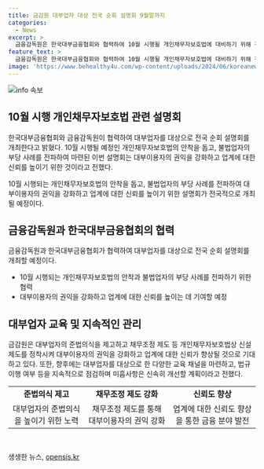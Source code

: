 ```yaml
---
title: 금감원 대부업자 대상 전국 순회 설명회 9월말까지
categories:
  - News
excerpt: >
  금융감독원은 한국대부금융협회와 협력하여 10월 시행될 개인채무자보호법에 대비하기 위해 전국 순회 설명회를 개최할 예정이다. 이번 설명회는 대부업계의 관심을 끌고, 불법대출과 추심 등의 위법행위를 예방하기 위해 마련되었으며, 대부업자의 준법의식을 높이고 채무조정 제도를 강화하여 대부이용자의 권익을 보호하고자 한다. 또한, 대부업자를 대상으로 한 교육 채널을 보완하고 법규 이행을 지속적으로 점검하여 업계의 신뢰를 높일 계획이다.
feature_text: >
  금융감독원은 한국대부금융협회와 협력하여 10월 시행될 개인채무자보호법에 대비하기 위해 전국 순회 설명회를 개최할 예정이다. 이번 설명회는 대부업계의 관심을 끌고, 불법대출과 추심 등의 위법행위를 예방하기 위해 마련되었으며, 대부업자의 준법의식을 높이고 채무조정 제도를 강화하여 대부이용자의 권익을 보호하고자 한다. 또한, 대부업자를 대상으로 한 교육 채널을 보완하고 법규 이행을 지속적으로 점검하여 업계의 신뢰를 높일 계획이다.
image: 'https://www.behealthy4u.com/wp-content/uploads/2024/06/koreanews.jpg'
---
```


<p><img src="https://www.behealthy4u.com/wp-content/uploads/2024/06/koreanews.jpg" alt="info 속보" /></p>

<h2 data-ke-size="size26">10월 시행 개인채무자보호법 관련 설명회</h2>

<p>한국대부금융협회와 금융감독원이 협력하여 대부업자를 대상으로 전국 순회 설명회를 개최한다고 밝혔다. 10월 시행될 예정인 개인채무자보호법의 안착을 돕고, 불법업자의 부당 사례를 전파하여 마련된 이번 설명회는 대부이용자의 권익을 강화하고 업계에 대한 신뢰를 높이기 위한 것이라고 전했다.</p>

<p data-ke-size="size16">10월 시행되는 개인채무자보호법의 안착을 돕고, 불법업자의 부당 사례를 전파하여 대부이용자의 권익을 강화하고 업계에 대한 신뢰를 높이기 위한 설명회가 전국적으로 개최될 예정이다.</p>

<h2 data-ke-size="size26">금융감독원과 한국대부금융협회의 협력</h2>

<p>금융감독원과 한국대부금융협회가 협력하여 대부업자를 대상으로 전국 순회 설명회를 개최할 예정이다.</p>

<ul>
    <li>10월 시행되는 개인채무자보호법의 안착과 불법업자의 부당 사례를 전파하기 위한 협력</li>
    <li>대부이용자의 권익을 강화하고 업계에 대한 신뢰를 높이는 데 기여할 예정</li>
</ul>

<h2 data-ke-size="size26">대부업자 교육 및 지속적인 관리</h2>

<p>금감원은 대부업자의 준법의식을 제고하고 채무조정 제도 등 개인채무자보호법상 신설 제도를 정착시켜 대부이용자의 권익을 강화하고 업계에 대한 신뢰가 향상될 것으로 기대하고 있다. 또한, 향후에는 대부업자를 대상으로 한 다양한 교육 채널을 마련하고, 법규 이행 여부 등을 지속적으로 점검하며 미흡사항은 신속히 개선할 계획이라고 전했다.</p>

<table>
    <tr>
        <td style="text-align: center; height: 17px;"><b>준법의식 제고</b></td>
        <td style="text-align: center; height: 17px;"><b>채무조정 제도 강화</b></td>
        <td style="text-align: center; height: 17px;"><b>신뢰도 향상</b></td>
    </tr>
    <tr>
        <td style="text-align: center; height: 17px;">대부업자의 준법의식을 높이기 위한 노력</td>
        <td style="text-align: center; height: 17px;">채무조정 제도를 통해 대부이용자의 권익 강화</td>
        <td style="text-align: center; height: 17px;">업계에 대한 신뢰도 향상을 통한 금융 분야 발전</td>
    </tr>
</table>

<p data-ke-size="size16">&nbsp;</p>
생생한 뉴스, <a href="https://opensis.kr" rel="dofollow">opensis.kr</a>


